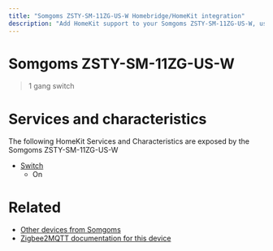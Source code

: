 ```yaml
---
title: "Somgoms ZSTY-SM-11ZG-US-W Homebridge/HomeKit integration"
description: "Add HomeKit support to your Somgoms ZSTY-SM-11ZG-US-W, using Homebridge, Zigbee2MQTT and homebridge-z2m."
---
```

<!---
This file has been GENERATED using src/docgen/docgen.ts
DO NOT EDIT THIS FILE MANUALLY!
-->
# Somgoms ZSTY-SM-11ZG-US-W
> 1 gang switch


# Services and characteristics
The following HomeKit Services and Characteristics are exposed by
the Somgoms ZSTY-SM-11ZG-US-W

* [Switch](../../switch.md)
  * On


# Related
* [Other devices from Somgoms](../index.md#somgoms)
* [Zigbee2MQTT documentation for this device](https://www.zigbee2mqtt.io/devices/ZSTY-SM-11ZG-US-W.html)
